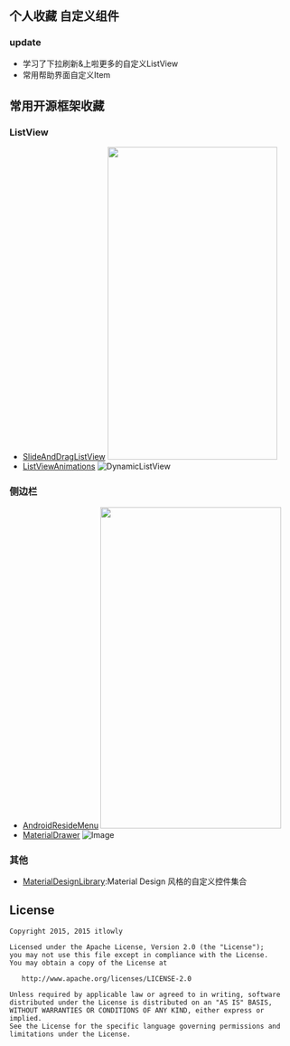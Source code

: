 ## 个人收藏 自定义组件

### update
* 学习了下拉刷新&上啦更多的自定义ListView
* 常用帮助界面自定义Item

## 常用开源框架收藏

### ListView

* [SlideAndDragListView](https://github.com/yydcdut/SlideAndDragListView)
	<img width="300" height="553" src="https://raw.githubusercontent.com/yydcdut/SlideAndDragListView/master/gif/v1.1.gif" />
* [ListViewAnimations](https://github.com/nhaarman/ListViewAnimations)
   ![](https://raw.githubusercontent.com/nhaarman/ListViewAnimations/gh-pages/images/dynamiclistview.gif "DynamicListView")

### 侧边栏
* [AndroidResideMenu](https://github.com/SpecialCyCi/AndroidResideMenu)
     <img src="https://raw.githubusercontent.com/SpecialCyCi/AndroidResideMenu/master/2.gif" width="320" height="568" />
* [MaterialDrawer](https://github.com/mikepenz/MaterialDrawer)
     ![Image](https://raw.githubusercontent.com/mikepenz/MaterialDrawer/develop/DEV/github/screenshots1.jpg)

### 其他
* [MaterialDesignLibrary](https://github.com/navasmdc/MaterialDesignLibrary):Material Design 风格的自定义控件集合

## License

    Copyright 2015, 2015 itlowly

    Licensed under the Apache License, Version 2.0 (the "License");
    you may not use this file except in compliance with the License.
    You may obtain a copy of the License at

       http://www.apache.org/licenses/LICENSE-2.0

    Unless required by applicable law or agreed to in writing, software
    distributed under the License is distributed on an "AS IS" BASIS,
    WITHOUT WARRANTIES OR CONDITIONS OF ANY KIND, either express or implied.
    See the License for the specific language governing permissions and
    limitations under the License.
